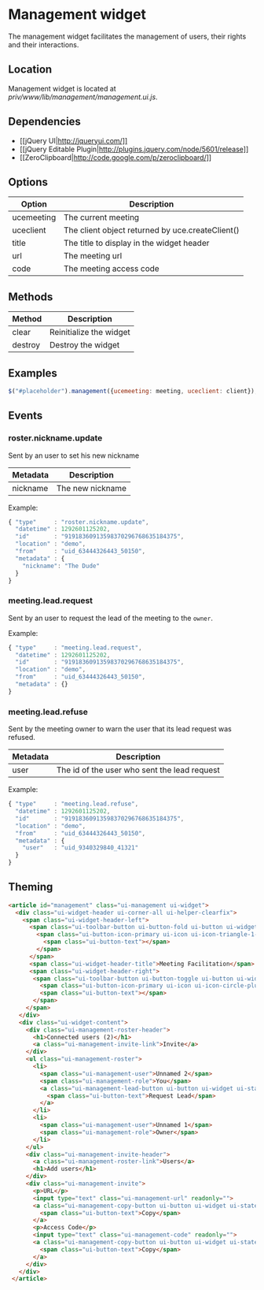 # Management widget

The management widget facilitates the management of users, their rights and their interactions.

## Location

Management widget is located at *priv/www/lib/management/management.ui.js*.

## Dependencies

* [[jQuery UI|http://jqueryui.com/]]
* [[jQuery Editable Plugin|http://plugins.jquery.com/node/5601/release]]
* [[ZeroClipboard|http://code.google.com/p/zeroclipboard/]]

## Options

Option         | Description
---------------|---------------------------------------------------------------
ucemeeting     | The current meeting
uceclient      | The client object returned by uce.createClient()
title          | The title to display in the widget header
url            | The meeting url
code           | The meeting access code

## Methods

Method         | Description
---------------|---------------------------------------------------------------
clear          | Reinitialize the widget
destroy        | Destroy the widget

## Examples

```javascript
$("#placeholder").management({ucemeeting: meeting, uceclient: client});
```

## Events
### roster.nickname.update

Sent by an user to set his new nickname

Metadata       | Description
---------------|-------------------------------------------------------------------------------------------------------
nickname       | The new nickname

Example:

```javascript
{ "type"     : "roster.nickname.update",
  "datetime" : 1292601125202,
  "id"       : "91918360913598370296768635184375",
  "location" : "demo",
  "from"     : "uid_63444326443_50150",
  "metadata" : {
    "nickname": "The Dude"
  }
}
```

### meeting.lead.request

Sent by an user to request the lead of the meeting to the `owner`.

Example:

```javascript
{ "type"     : "meeting.lead.request",
  "datetime" : 1292601125202,
  "id"       : "91918360913598370296768635184375",
  "location" : "demo",
  "from"     : "uid_63444326443_50150",
  "metadata" : {}
}
```

### meeting.lead.refuse

Sent by the meeting owner to warn the user that its lead request was refused.

Metadata       | Description
---------------|-------------------------------------------------------------------------------------------------------
user           | The id of the user who sent the lead request

Example:

```javascript
{ "type"     : "meeting.lead.refuse",
  "datetime" : 1292601125202,
  "id"       : "91918360913598370296768635184375",
  "location" : "demo",
  "from"     : "uid_63444326443_50150",
  "metadata" : {
    "user"   : "uid_9340329840_41321"
  }
}
```

## Theming
```html
<article id="management" class="ui-management ui-widget">
  <div class="ui-widget-header ui-corner-all ui-helper-clearfix">
    <span class="ui-widget-header-left">
      <span class="ui-toolbar-button ui-button-fold ui-button ui-widget ui-state-default ui-corner-all ui-button-icon-only" role="button" aria-disabled="false" title="">
        <span class="ui-button-icon-primary ui-icon ui-icon-triangle-1-s"></span>
          <span class="ui-button-text"></span>
        </span>
      </span>
      <span class="ui-widget-header-title">Meeting Facilitation</span>
      <span class="ui-widget-header-right">
       <span class="ui-toolbar-button ui-button-toggle ui-button ui-widget ui-state-default ui-corner-all ui-button-icon-only" role="button" aria-disabled="false" title="">
         <span class="ui-button-icon-primary ui-icon ui-icon-circle-plus"></span>
         <span class="ui-button-text"></span>
       </span>
     </span>
   </div>
   <div class="ui-widget-content">
     <div class="ui-management-roster-header">
       <h1>Connected users (2)</h1>
       <a class="ui-management-invite-link">Invite</a>
     </div>
     <ul class="ui-management-roster">
       <li>
         <span class="ui-management-user">Unnamed 2</span>
         <span class="ui-management-role">You</span>
         <a class="ui-management-lead-button ui-button ui-widget ui-state-default ui-corner-all ui-button-text-only ui-management-lead-button-request" role="button" aria-disabled="false">
           <span class="ui-button-text">Request Lead</span>
         </a>
       </li>
       <li>
         <span class="ui-management-user">Unnamed 1</span>
         <span class="ui-management-role">Owner</span>
       </li>
     </ul>
     <div class="ui-management-invite-header">
       <a class="ui-management-roster-link">Users</a>
       <h1>Add users</h1>
     </div>
     <div class="ui-management-invite">
       <p>URL</p>
       <input type="text" class="ui-management-url" readonly="">
       <a class="ui-management-copy-button ui-button ui-widget ui-state-default ui-corner-all ui-button-text-only" role="button" aria-disabled="false">
         <span class="ui-button-text">Copy</span>
       </a>
       <p>Access Code</p>
       <input type="text" class="ui-management-code" readonly="">
       <a class="ui-management-copy-button ui-button ui-widget ui-state-default ui-corner-all ui-button-text-only" role="button" aria-disabled="false">
         <span class="ui-button-text">Copy</span>
       </a>
     </div>
   </div>
 </article>
```
